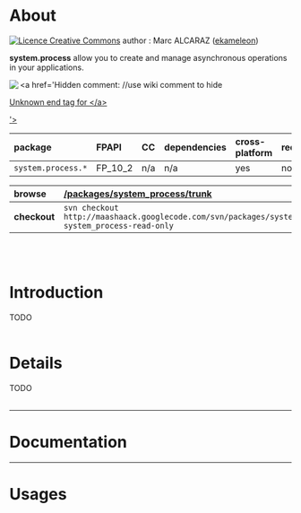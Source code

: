 # About #

<a href='http://creativecommons.org/licenses/by-sa/3.0/'><img src='http://i.creativecommons.org/l/by-sa/2.0/uk/88x31.png' alt='Licence Creative Commons' /></a> author : Marc ALCARAZ ([ekameleon](https://code.google.com/u/109962507657971592081/))



**system.process** allow you to create and manage asynchronous operations in your applications.

<a href='Hidden comment: 
//use wiki comment to hide
<a href="http://maashaack.googlecode.com"><img src="http://maashaack.googlecode.com/svn/gfx/download.png" align="left"/>

Unknown end tag for &lt;/a&gt;


'></a>

| **package** | **FPAPI** | **CC** | **dependencies** | **cross-platform** | **redtamarin** |
|:------------|:----------|:-------|:-----------------|:-------------------|:---------------|
| `system.process.*` | FP\_10\_2| n/a | n/a | yes | no |

| **browse** | [/packages/system\_process/trunk](http://code.google.com/p/maashaack/source/browse/#svn%2Fpackages%2Fsystem_process%2Ftrunk) |
|:-----------|:-----------------------------------------------------------------------------------------------------------------------------|
| **checkout** | `svn checkout http://maashaack.googlecode.com/svn/packages/system_process/trunk system_process-read-only` |

<br>
<br>

<h1>Introduction</h1>

TODO<br>
<br>
<h1>Details</h1>

TODO<br>
<br>
<hr />
<h1>Documentation</h1>


<hr />

<h1>Usages</h1>